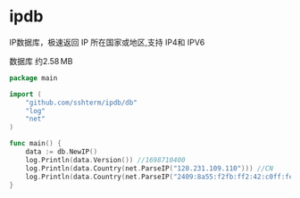 # ipdb
IP数据库，极速返回 IP 所在国家或地区,支持 IP4和 IPV6

数据库 约2.58 MB

```go
package main

import (
	"github.com/sshterm/ipdb/db"
	"log"
	"net"
)

func main() {
	data := db.NewIP()
	log.Println(data.Version()) //1698710400
	log.Println(data.Country(net.ParseIP("120.231.109.110"))) //CN
	log.Println(data.Country(net.ParseIP("2409:8a55:f2fb:ff2:42:c0ff:fea8:a0a"))) //CN
}

```
